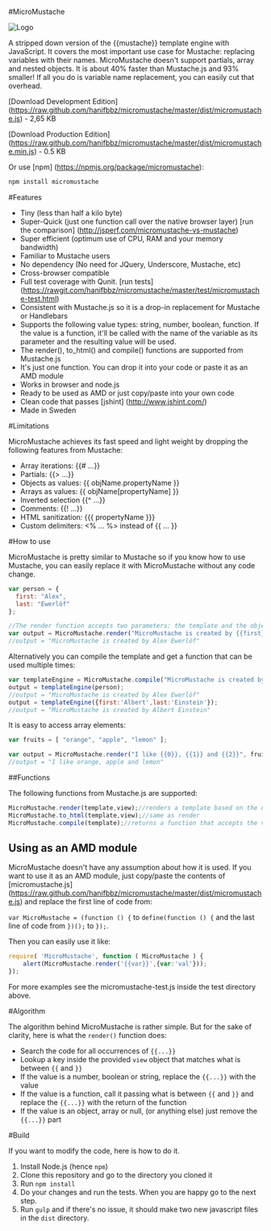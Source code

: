 #MicroMustache

![Logo](https://raw.github.com/hanifbbz/micromustache/master/logo/micromustache-logo-300.png)

A stripped down version of the {{mustache}} template engine with JavaScript.
It covers the most important use case for Mustache: replacing variables with their names.
MicroMustache doesn't support partials, array and nested objects.
It is about 40% faster than Mustache.js and 93% smaller!
If all you do is variable name replacement, you can easily cut that overhead.

[Download Development Edition] (https://raw.github.com/hanifbbz/micromustache/master/dist/micromustache.js) - 2,65 KB

[Download Production Edition] (https://raw.github.com/hanifbbz/micromustache/master/dist/micromustache.min.js) - 0.5 KB

Or use [npm] (https://npmjs.org/package/micromustache):

```bash
npm install micromustache
```

#Features

* Tiny (less than half a kilo byte)
* Super-Quick (just one function call over the native browser layer)
  [run the comparison] (http://jsperf.com/micromustache-vs-mustache)
* Super efficient (optimum use of CPU, RAM and your memory bandwidth)
* Familiar to Mustache users
* No dependency (No need for JQuery, Underscore, Mustache, etc)
* Cross-browser compatible
* Full test coverage with Qunit.
  [run tests] (https://rawgit.com/hanifbbz/micromustache/master/test/micromustache-test.html)
* Consistent with Mustache.js so it is a drop-in replacement for Mustache or Handlebars
* Supports the following value types: string, number, boolean, function.
  If the value is a function, it'll be called with the name of the variable as its parameter and the resulting value will be used.
* The render(), to_html() and compile() functions are supported from Mustache.js
* It's just one function. You can drop it into your code or paste it as an AMD module
* Works in browser and node.js
* Ready to be used as AMD or just copy/paste into your own code
* Clean code that passes [jshint] (http://www.jshint.com/)
* Made in Sweden

#Limitations

MicroMustache achieves its fast speed and light weight by dropping the following features from Mustache:

* Array iterations: {{# ...}}
* Partials: {{> ...}}
* Objects as values: {{ objName.propertyName }}
* Arrays as values: {{ objName[propertyName] }}
* Inverted selection {{^ ...}}
* Comments: {{! ...}}
* HTML sanitization: {{{ propertyName }}}
* Custom delimiters: <% ... %> instead of {{ ... }}

#How to use

MicroMustache is pretty similar to Mustache so if you know how to use Mustache,
you can easily replace it with MicroMustache without any code change.

```js
var person = {
  first: "Alex",
  last: "Ewerlöf"
};

//The render function accepts two parameters: the template and the object that contains a list of key-values to be replaced in template.
var output = MicroMustache.render("MicroMustache is created by {{first}} {{ last }}", person);
//output = "MicroMustache is created by Alex Ewerlöf"
```

Alternatively you can compile the template and get a function that can be used multiple times:

```js
var templateEngine = MicroMustache.compile("MicroMustache is created by {{first}} {{ last }}");
output = templateEngine(person);
//output = "MicroMustache is created by Alex Ewerlöf"
output = templateEngine({first:'Albert',last:'Einstein'});
//output = "MicroMustache is created by Albert Einstein"
```

It is easy to access array elements:

```js
var fruits = [ "orange", "apple", "lemon" ];

var output = MicroMustache.render("I like {{0}}, {{1}} and {{2}}", fruits);
//output = "I like orange, apple and lemon"
```

##Functions

The following functions from Mustache.js are supported:

```js
MicroMustache.render(template,view);//renders a template based on the data in the view object and returns the rendered string
MicroMustache.to_html(template,view);//same as render
MicroMustache.compile(template);//returns a function that accepts the view object and spits out the rendered string
```

## Using as an AMD module

MicroMustache doesn't have any assumption about how it is used.
If you want to use it as an AMD module, just copy/paste the contents of
[micromustache.js] (https://raw.github.com/hanifbbz/micromustache/master/dist/micromustache.js)
and replace the first line of code from:

`var MicroMustache = (function () {` to `define(function () {`
and the last line of code from `})();` to `});`.

Then you can easily use it like:

```js
require( 'MicroMustache', function ( MicroMustache ) {
    alert(MicroMustache.render('{{var}}',{var:'val'}));
});
```

For more examples see the micromustache-test.js inside the test directory above.

#Algorithm

The algorithm behind MicroMustache is rather simple.
But for the sake of clarity, here is what the `render()` function does:

* Search the code for all occurrences of `{{...}}`
* Lookup a key inside the provided `view` object that matches what is between `{{` and `}}`
* If the value is a number, boolean or string, replace the `{{...}}` with the value
* If the value is a function, call it passing what is between `{{` and `}}` and replace the `{{...}}` with the return of the function
* If the value is an object, array or null, (or anything else) just remove the `{{...}}` part

#Build

If you want to modify the code, here is how to do it.

1. Install Node.js (hence `npm`)
2. Clone this repository and go to the directory you cloned it
3. Run `npm install`
4. Do your changes and run the tests. When you are happy go to the next step.
5. Run `gulp` and if there's no issue, it should make two new javascript files in the `dist` directory.